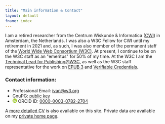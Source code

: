 ```yaml
---
title: "Main information & Contact"
layout: default
fname: index
---
```


I am a retired researcher from the Centrum Wiskunde & Informatica ([CWI](http://www.cwi.nl)) in Amsterdam, the Netherlands. I was also a W3C Fellow for CWI until my retirement in 2021 and, as such, I was also member of the permanent staff of the [World Wide Web Consortium (W3C)](http://www.w3.org). At present, I continue to be on the W3C staff as an "emeritus" for 50% of my time. At the W3C I am the [Technical Lead for Publishing@W3C](http://www.w3.org/publishing/), as well as the W3C staff representative for the work on [EPUB 3](https://www.w3.org/publishing/groups/epub-wg/) and [Verifiable Credentials](https://www.w3.org/2017/vc/WG/).

### Contact information:

* Professional Email: [ivan@w3.org](mailto:ivan@w3.org)
* GnuPG: [public key](https://www.ivan-herman.net/pgpkey.txt)
* ![ORCID Logo](assets/images/orcid_logo.png) ORCID ID: [0000-0003-0782-2704](https://orcid.org/0000-0003-0782-2704)

A [more detailed CV](curriculum_vitae.html) is also available on this site. Private data are available on my [private home page](http://www.ivan-herman.net).
